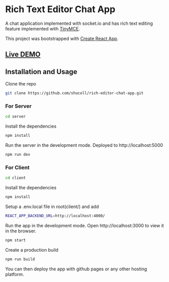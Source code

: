 # Rich Text Editor Chat App

A chat application implemented with socket.io and has rich text editing feature implemented with [TinyMCE](https://www.tiny.cloud/).

This project was bootstrapped with [Create React App](https://github.com/facebook/create-react-app).

## [Live DEMO](https://rich-editor-chat.netlify.app/)

## Installation and Usage

Clone the repo

```sh
git clone https://github.com/shucoll/rich-editor-chat-app.git
```

### For Server

```sh
cd server
```

Install the dependencies

```sh
npm install
```

Run the server in the development mode.
Deployed to http://localhost:5000

```sh
npm run dev
```

### For Client

```sh
cd client
```

Install the dependencies

```sh
npm install
```

Setup a .env.local file in root(client/) and add
```sh
REACT_APP_BACKEND_URL=http://localhost:4000/
```

Run the app in the development mode.
Open http://localhost:3000 to view it in the browser.

```sh
npm start
```

Create a production build

```sh
npm run build
```

You can then deploy the app with github pages or any other hosting platform.

